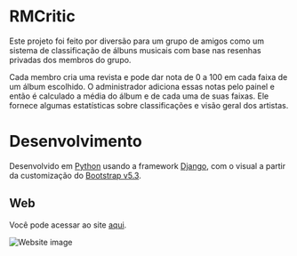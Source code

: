 # RMCritic

Este projeto foi feito por diversão para um grupo de amigos como um sistema de classificação de álbuns musicais com base nas resenhas privadas dos membros do grupo.

Cada membro cria uma revista e pode dar nota de 0 a 100 em cada faixa de um álbum escolhido. O administrador adiciona essas notas pelo painel e então é calculado a média do álbum e de cada uma de suas faixas. Ele fornece algumas estatísticas sobre classificações e visão geral dos artistas.

# Desenvolvimento

Desenvolvido em [Python](https://www.python.org) usando a framework [Django](https://www.djangoproject.com), com o visual a partir da customização do [Bootstrap v5.3](https://getbootstrap.com).

## Web

Você pode acessar ao site [aqui](https://rmcritic.pythonanywhere.com).

![Website image](https://i.postimg.cc/43G4ZCfz/image.png)
